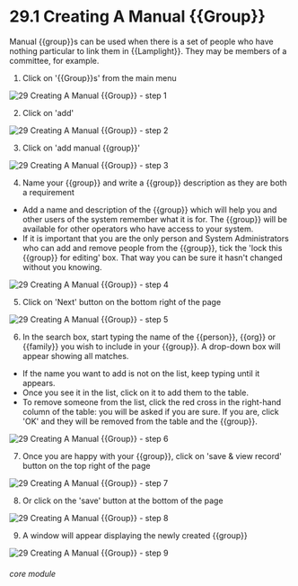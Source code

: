 # 29.1 Creating A Manual {{Group}}

Manual {{group}}s can be used when there is a set of people who have nothing particular to link them in {{Lamplight}}. They may be members of a committee, for example.


1. Click on &#039;{{Group}}s&#039; from the main menu

![29 Creating A Manual {{Group}} - step 1](29 Creating_A_Manual_List_im_1.png)

2. Click on &#039;add&#039;

![29 Creating A Manual {{Group}} - step 2](29 Creating_A_Manual_List_im_2.png)

3. Click on &#039;add manual {{group}}&#039;

![29 Creating A Manual {{Group}} - step 3](29 Creating_A_Manual_List_im_3.png)

4. Name your {{group}} and write a {{group}} description as they are both a requirement
- Add a name and description of the {{group}} which will help you and other users of the system remember what it is for. The {{group}} will be available for other operators who have access to your system.
- If it is important that you are the only person and System Administrators who can add and remove people from the {{group}}, tick the 'lock this {{group}} for editing' box. That way you can be sure it hasn't changed without you knowing.

![29 Creating A Manual {{Group}} - step 4](29 Creating_A_Manual_List_im_4.png)

5. Click on &#039;Next&#039; button on the bottom right of the page

![29 Creating A Manual {{Group}} - step 5](29 Creating_A_Manual_List_im_5.png)

6. In the search box, start typing the name of the {{person}}, {{org}} or {{family}} you wish to include in your {{group}}. A drop-down box will appear showing all matches. 
- If the name you want to add is not on the list, keep typing until it appears. 
- Once you see it in the list, click on it to add them to the table.
- To remove someone from the list, click the red cross in the right-hand column of the table: you will be asked if you are sure. If you are, click 'OK' and they will be removed from the table and the {{group}}.

![29 Creating A Manual {{Group}} - step 6](29 Creating_A_Manual_List_im_6.png)

7. Once you are happy with your {{group}}, click on &#039;save &amp; view record&#039; button on the top right of the page

![29 Creating A Manual {{Group}} - step 7](29 Creating_A_Manual_List_im_7.png)

8. Or click on the &#039;save&#039; button at the bottom of the page

![29 Creating A Manual {{Group}} - step 8](29 Creating_A_Manual_List_im_8.png)

9. A window will appear displaying the newly created {{group}}

![29 Creating A Manual {{Group}} - step 9](29 Creating_A_Manual_List_im_9.png)


###### core module
